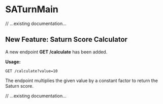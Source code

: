 # SATurnMain

// ...existing documentation...

## New Feature: Saturn Score Calculator

A new endpoint **GET /calculate** has been added.

**Usage:**

```
GET /calculate?value=10
```

The endpoint multiplies the given value by a constant factor to return the Saturn score.

// ...existing documentation...
